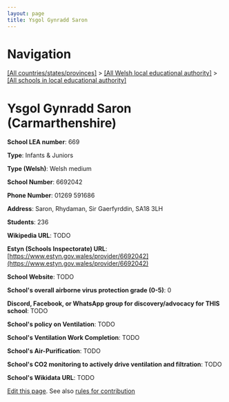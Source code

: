 ```yaml
---
layout: page
title: Ysgol Gynradd Saron
---
```

# Navigation

[[All countries/states/provinces]](../../..) > [[All Welsh local educational authority]](../..) > [[All schools in local educational authority]](..)

# Ysgol Gynradd Saron (Carmarthenshire)

**School LEA number**: 669

**Type**: Infants & Juniors

**Type (Welsh)**: Welsh medium

**School Number**: 6692042

**Phone Number**: 01269 591686

**Address**: Saron, Rhydaman, Sir Gaerfyrddin, SA18 3LH

**Students**: 236

**Wikipedia URL**: TODO

**Estyn (Schools Inspectorate) URL**: [https://www.estyn.gov.wales/provider/6692042](https://www.estyn.gov.wales/provider/6692042)

**School Website**: TODO

**School's overall airborne virus protection grade (0-5)**: 0

**Discord, Facebook, or WhatsApp group for discovery/advocacy for THIS school**: TODO

**School's policy on Ventilation**: TODO

**School's Ventilation Work Completion**: TODO

**School's Air-Purification**: TODO

**School's CO2 monitoring to actively drive ventilation and filtration**: TODO

**School's Wikidata URL**: TODO




[Edit this page](https://github.com/VentilationProject/Wales/edit/prif/./Carmarthenshire/Ysgol_Gynradd_Saron.md). See also [rules for contribution](../../../contribution-rules/)